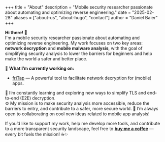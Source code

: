 +++
title = "About"
description = "Mobile security researcher passionate about automating and optimizing reverse engineering."
date = "2025-02-28"
aliases = ["about-us", "about-hugo", "contact"]
author = "Daniel Baier"
+++

**Hi there!** 👋  
I'm a mobile security researcher passionate about automating and optimizing reverse engineering. My work focuses on two key areas: **network decryption** and **mobile malware analysis**, with the goal of simplifying security analysis to lower the barriers for beginners and help make the world a safer and better place.  
  

🔭 **What I’m currently working on:**  
- [friTap](https://github.com/fkie-cad/friTap) — A powerful tool to facilitate network decryption for (mobile) apps.

  
🌱 I’m constantly learning and exploring new ways to simplify TLS and end-to-end (E2E) decryption.  
⚙️ My mission is to make security analysis more accessible, reduce the barriers to entry, and contribute to a safer, more secure world.
👯 I’m always open to collaborating on cool new ideas related to mobile app analysis!  

If you’d like to support my work, help me develop more tools, and contribute to a more transparent security landscape, feel free to [**buy me a coffee**](https://buymeacoffee.com/monkeywave) — every bit fuels the mission! ☕✨